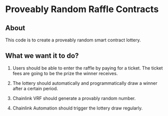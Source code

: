 # Proveably Random Raffle Contracts

## About

This code is to create a proveably random smart contract lottery.

## What we want it to do?

1. Users should be able to enter the raffle by paying for a ticket. The ticket
   fees are going to be the prize the winner receives.
2. The lottery should automatically and programmatically draw a winner after a
   certain period.
3. Chainlink VRF should generate a provably random number.

4. Chainlink Automation should trigger the lottery draw regularly.
